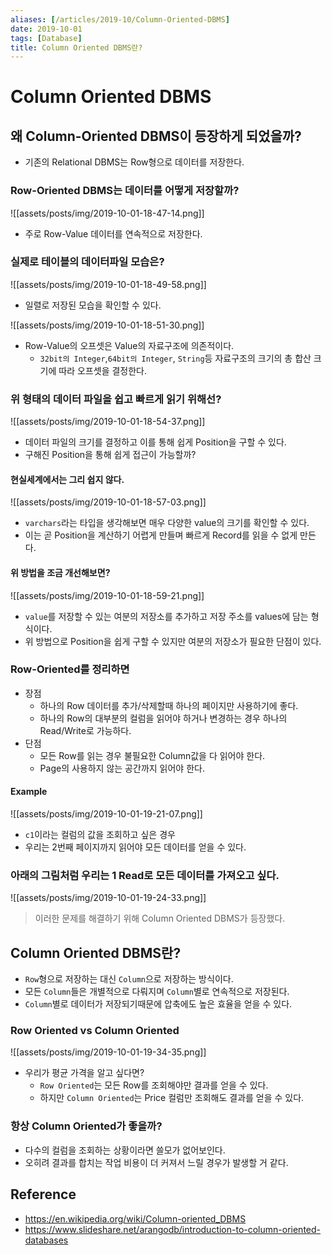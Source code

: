 ```yaml
---
aliases: [/articles/2019-10/Column-Oriented-DBMS]
date: 2019-10-01
tags: [Database]
title: Column Oriented DBMS란?
---
```

# Column Oriented DBMS
## 왜 Column-Oriented DBMS이 등장하게 되었을까?
- 기존의 Relational DBMS는 Row형으로 데이터를 저장한다.

### Row-Oriented DBMS는 데이터를 어떻게 저장할까?
![[assets/posts/img/2019-10-01-18-47-14.png]]

- 주로 Row-Value 데이터를 연속적으로 저장한다.

### 실제로 테이블의 데이터파일 모습은?
![[assets/posts/img/2019-10-01-18-49-58.png]]
- 일렬로 저장된 모습을 확인할 수 있다.

![[assets/posts/img/2019-10-01-18-51-30.png]]
- Row-Value의 오프셋은 Value의 자료구조에 의존적이다.
  - `32bit의 Integer`,`64bit의 Integer`, `String`등 자료구조의 크기의 총 합산 크기에 따라 오프셋을 결정한다.

### 위 형태의 데이터 파일을 쉽고 빠르게 읽기 위해선?
![[assets/posts/img/2019-10-01-18-54-37.png]]
- 데이터 파일의 크기를 결정하고 이를 통해 쉽게 Position을 구할 수 있다.
- 구해진 Position을 통해 쉽게 접근이 가능할까?

#### 현실세계에서는 그리 쉽지 않다.

![[assets/posts/img/2019-10-01-18-57-03.png]]
- `varchars`라는 타입을 생각해보면 매우 다양한 value의 크기를 확인할 수 있다.
- 이는 곧 Position을 계산하기 어렵게 만들며 빠르게 Record를 읽을 수 없게 만든다.


#### 위 방법을 조금 개선해보면?
![[assets/posts/img/2019-10-01-18-59-21.png]]
- `value`를 저장할 수 있는 여분의 저장소를 추가하고 저장 주소를 values에 담는 형식이다.
- 위 방법으로 Position을 쉽게 구할 수 있지만 여분의 저장소가 필요한 단점이 있다.

### Row-Oriented를 정리하면
- 장점
  - 하나의 Row 데이터를 추가/삭제할때 하나의 페이지만 사용하기에 좋다.
  - 하나의 Row의 대부분의 컬럼을 읽어야 하거나 변경하는 경우 하나의 Read/Write로 가능하다.
- 단점
  - 모든 Row를 읽는 경우 불필요한 Column값을 다 읽어야 한다.
  - Page의 사용하지 않는 공간까지 읽어야 한다.

#### Example
![[assets/posts/img/2019-10-01-19-21-07.png]]
- `c1`이라는 컬럼의 값을 조회하고 싶은 경우
- 우리는 2번째 페이지까지 읽어야 모든 데이터를 얻을 수 있다.

### 아래의 그림처럼 우리는 1 Read로 모든 데이터를 가져오고 싶다.
![[assets/posts/img/2019-10-01-19-24-33.png]]

> 이러한 문제를 해결하기 위해 Column Oriented DBMS가 등장했다.

## Column Oriented DBMS란?
- `Row`형으로 저장하는 대신 `Column`으로 저장하는 방식이다.
- 모든 `Column`들은 개별적으로 다뤄지며 `Column`별로 연속적으로 저장된다.
- `Column`별로 데이터가 저장되기때문에 압축에도 높은 효율을 얻을 수 있다.

### Row Oriented vs Column Oriented

![[assets/posts/img/2019-10-01-19-34-35.png]]
- 우리가 평균 가격을 알고 싶다면?
  - `Row Oriented`는 모든 Row를 조회해야만 결과를 얻을 수 있다.
  - 하지만 `Column Oriented`는 Price 컬럼만 조회해도 결과를 얻을 수 있다.

### 항상 Column Oriented가 좋을까?
- 다수의 컬럼을 조회하는 상황이라면 쓸모가 없어보인다.
- 오히려 결과를 합치는 작업 비용이 더 커져서 느릴 경우가 발생할 거 같다.


## Reference
- <https://en.wikipedia.org/wiki/Column-oriented_DBMS>
- <https://www.slideshare.net/arangodb/introduction-to-column-oriented-databases>
